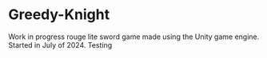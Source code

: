 # Greedy-Knight
 
Work in progress rouge lite sword game made using the Unity game engine.
Started in July of 2024.
Testing